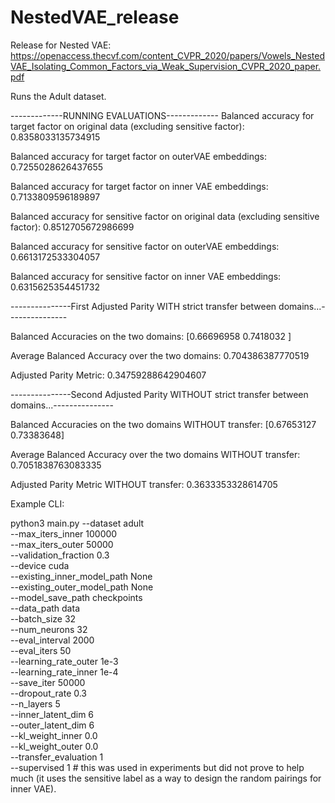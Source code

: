 # NestedVAE_release
Release for Nested VAE: https://openaccess.thecvf.com/content_CVPR_2020/papers/Vowels_NestedVAE_Isolating_Common_Factors_via_Weak_Supervision_CVPR_2020_paper.pdf

Runs the Adult dataset.

-------------RUNNING EVALUATIONS-------------
Balanced accuracy for target factor on original data (excluding sensitive factor): 0.8358033135734915

Balanced accuracy for target factor on outerVAE embeddings: 0.7255028626437655

Balanced accuracy for target factor on inner VAE embeddings: 0.7133809596189897

Balanced accuracy for sensitive factor on original data (excluding sensitive factor): 0.8512705672986699

Balanced accuracy for sensitive factor on outerVAE embeddings: 0.6613172533304057

Balanced accuracy for sensitive factor on inner VAE embeddings: 0.6315625354451732

---------------First Adjusted Parity  WITH strict transfer between domains...---------------

Balanced Accuracies on the two domains: [0.66696958 0.7418032 ]

Average Balanced Accuracy over the two domains: 0.704386387770519

Adjusted Parity Metric: 0.34759288642904607

---------------Second Adjusted Parity WITHOUT strict transfer between domains...---------------

Balanced Accuracies on the two domains WITHOUT transfer: [0.67653127 0.73383648]

Average Balanced Accuracy over the two domains WITHOUT transfer: 0.7051838763083335

Adjusted Parity Metric WITHOUT transfer: 0.3633353328614705




Example CLI:

python3 main.py --dataset adult \
--max_iters_inner 100000 \
--max_iters_outer 50000 \
--validation_fraction 0.3 \
--device cuda \
--existing_inner_model_path  None \
--existing_outer_model_path  None \
--model_save_path checkpoints \
--data_path data \
--batch_size 32 \
--num_neurons 32 \
--eval_interval 2000 \
--eval_iters 50 \
--learning_rate_outer 1e-3 \
--learning_rate_inner 1e-4 \
--save_iter 50000 \
--dropout_rate 0.3 \
--n_layers 5 \
--inner_latent_dim 6 \
--outer_latent_dim 6  \
--kl_weight_inner 0.0 \
--kl_weight_outer 0.0 \
--transfer_evaluation 1 \
--supervised 1  # this was used in experiments but did not prove to help much (it uses the sensitive label as a way to design the random pairings for inner VAE).

